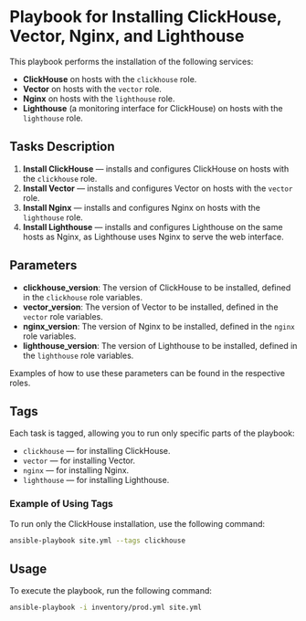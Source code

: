 # Playbook for Installing ClickHouse, Vector, Nginx, and Lighthouse

This playbook performs the installation of the following services:
- **ClickHouse** on hosts with the `clickhouse` role.
- **Vector** on hosts with the `vector` role.
- **Nginx** on hosts with the `lighthouse` role.
- **Lighthouse** (a monitoring interface for ClickHouse) on hosts with the `lighthouse` role.

## Tasks Description

1. **Install ClickHouse** — installs and configures ClickHouse on hosts with the `clickhouse` role.
2. **Install Vector** — installs and configures Vector on hosts with the `vector` role.
3. **Install Nginx** — installs and configures Nginx on hosts with the `lighthouse` role.
4. **Install Lighthouse** — installs and configures Lighthouse on the same hosts as Nginx, as Lighthouse uses Nginx to serve the web interface.

## Parameters

- **clickhouse_version**: The version of ClickHouse to be installed, defined in the `clickhouse` role variables.
- **vector_version**: The version of Vector to be installed, defined in the `vector` role variables.
- **nginx_version**: The version of Nginx to be installed, defined in the `nginx` role variables.
- **lighthouse_version**: The version of Lighthouse to be installed, defined in the `lighthouse` role variables.

Examples of how to use these parameters can be found in the respective roles.

## Tags

Each task is tagged, allowing you to run only specific parts of the playbook:

- `clickhouse` — for installing ClickHouse.
- `vector` — for installing Vector.
- `nginx` — for installing Nginx.
- `lighthouse` — for installing Lighthouse.

### Example of Using Tags

To run only the ClickHouse installation, use the following command:

```bash
ansible-playbook site.yml --tags clickhouse
```


## Usage

To execute the playbook, run the following command:

```bash
ansible-playbook -i inventory/prod.yml site.yml
```

